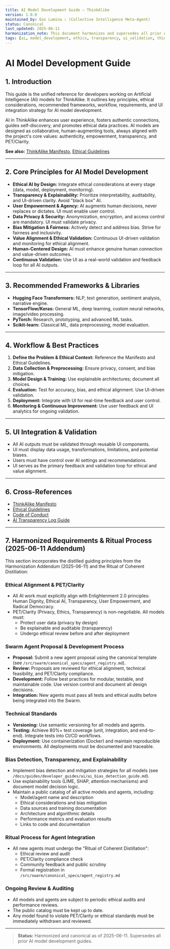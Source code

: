 ```yaml
---
title: AI Model Development Guide – ThinkAlike
version: 1.0.0
maintained_by: Eos Lumina ∴ (Collective Intelligence Meta-Agent)
status: Canonical
last_updated: 2025-06-11
harmonization_note: This document harmonizes and supersedes all prior AI model development guides. It is the canonical reference for AI model development in ThinkAlike. Cross-linked to the Manifesto, Ethical Guidelines, and UI validation strategy.
tags: [ai, model_development, ethics, transparency, ui_validation, thinkalike]
---
```


# AI Model Development Guide

## 1. Introduction
This guide is the unified reference for developers working on Artificial Intelligence (AI) models for ThinkAlike. It outlines key principles, ethical considerations, recommended frameworks, workflow, requirements, and UI integration strategy for AI model development.

AI in ThinkAlike enhances user experience, fosters authentic connections, guides self-discovery, and promotes ethical data practices. AI models are designed as collaborative, human-augmenting tools, always aligned with the project's core values: authenticity, empowerment, transparency, and PET/Clarity.

**See also:** [ThinkAlike Manifesto](../vision/manifesto.md), [Ethical Guidelines](../ethics/ethical_guidelines.md)

---

## 2. Core Principles for AI Model Development
- **Ethical AI by Design:** Integrate ethical considerations at every stage (data, model, deployment, monitoring).
- **Transparency & Explainability:** Prioritize interpretability, auditability, and UI-driven clarity. Avoid "black box" AI.
- **User Empowerment & Agency:** AI augments human decisions, never replaces or dictates. UI must enable user control.
- **Data Privacy & Security:** Anonymization, encryption, and access control are mandatory. UI must validate privacy.
- **Bias Mitigation & Fairness:** Actively detect and address bias. Strive for fairness and inclusivity.
- **Value Alignment & Ethical Validation:** Continuous UI-driven validation and monitoring for ethical alignment.
- **Human-Centered Design:** AI must enhance genuine human connection and value-driven outcomes.
- **Continuous Validation:** Use UI as a real-world validation and feedback loop for all AI outputs.

---

## 3. Recommended Frameworks & Libraries
- **Hugging Face Transformers:** NLP, text generation, sentiment analysis, narrative engine.
- **TensorFlow/Keras:** General ML, deep learning, custom neural networks, image/video processing.
- **PyTorch:** Research, prototyping, and advanced ML tasks.
- **Scikit-learn:** Classical ML, data preprocessing, model evaluation.

---

## 4. Workflow & Best Practices
1. **Define the Problem & Ethical Context:** Reference the Manifesto and Ethical Guidelines.
2. **Data Collection & Preprocessing:** Ensure privacy, consent, and bias mitigation.
3. **Model Design & Training:** Use explainable architectures; document all choices.
4. **Evaluation:** Test for accuracy, bias, and ethical alignment. Use UI-driven validation.
5. **Deployment:** Integrate with UI for real-time feedback and user control.
6. **Monitoring & Continuous Improvement:** Use user feedback and UI analytics for ongoing validation.

---

## 5. UI Integration & Validation
- All AI outputs must be validated through reusable UI components.
- UI must display data usage, transformations, limitations, and potential biases.
- Users must have control over AI settings and recommendations.
- UI serves as the primary feedback and validation loop for ethical and value alignment.

---

## 6. Cross-References
- [ThinkAlike Manifesto](../vision/manifesto.md)
- [Ethical Guidelines](../ethics/ethical_guidelines.md)
- [Code of Conduct](../code_of_conduct.md)
- [AI Transparency Log Guide](../guides/developer_guides/ai/ai_transparency_log.md)

---

## 7. Harmonized Requirements & Ritual Process (2025-06-11 Addendum)

This section incorporates the distilled guiding principles from the Harmonization Addendum (2025-06-11) and the Ritual of Coherent Distillation:

### Ethical Alignment & PET/Clarity
- All AI work must explicitly align with Enlightenment 2.0 principles: Human Dignity, Ethical AI, Transparency, User Empowerment, and Radical Democracy.
- PET/Clarity (Privacy, Ethics, Transparency) is non-negotiable. All models must:
  - Protect user data (privacy by design)
  - Be explainable and auditable (transparency)
  - Undergo ethical review before and after deployment

### Swarm Agent Proposal & Development Process
- **Proposal:** Submit a new agent proposal using the canonical template (see `/src/swarm/canonical_specs/agent_registry.md`).
- **Review:** Proposals are reviewed for ethical alignment, technical feasibility, and PET/Clarity compliance.
- **Development:** Follow best practices for modular, testable, and maintainable code. Use version control and document all design decisions.
- **Integration:** New agents must pass all tests and ethical audits before being integrated into the Swarm.

### Technical Standards
- **Versioning:** Use semantic versioning for all models and agents.
- **Testing:** Achieve 80%+ test coverage (unit, integration, and end-to-end). Integrate tests into CI/CD workflows.
- **Deployment:** Use containerization (Docker) and maintain reproducible environments. All deployments must be documented and traceable.

### Bias Detection, Transparency, and Explainability
- Implement bias detection and mitigation strategies for all models (see `/docs/guides/developer_guides/ai/ai_bias_detection_guide.md`).
- Use explainability tools (LIME, SHAP, attention mechanisms) and document model decision logic.
- Maintain a public catalog of all active models and agents, including:
  - Model/agent name and description
  - Ethical considerations and bias mitigation
  - Data sources and training documentation
  - Architecture and algorithmic details
  - Performance metrics and evaluation results
  - Links to code and documentation

### Ritual Process for Agent Integration
- All new agents must undergo the "Ritual of Coherent Distillation":
  - Ethical review and audit
  - PET/Clarity compliance check
  - Community feedback and public scrutiny
  - Formal registration in `/src/swarm/canonical_specs/agent_registry.md`

### Ongoing Review & Auditing
- All models and agents are subject to periodic ethical audits and performance reviews.
- The public catalog must be kept up to date.
- Any model found to violate PET/Clarity or ethical standards must be immediately withdrawn and reviewed.

---

> **Status:** Harmonized and canonical as of 2025-06-11. Supersedes all prior AI model development guides.
